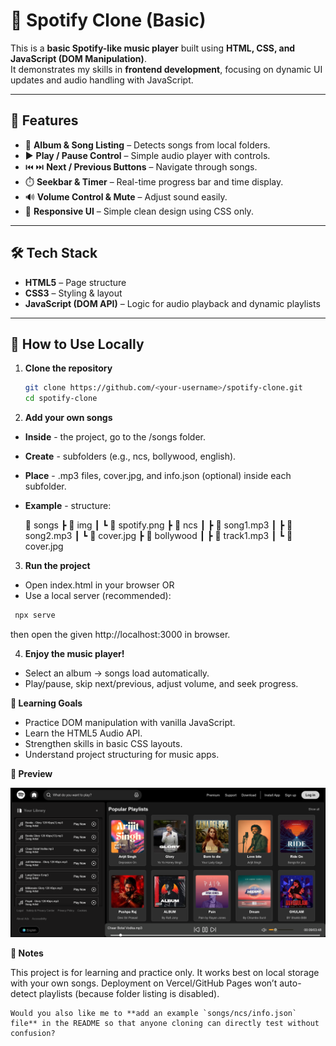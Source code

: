 # 🎵 Spotify Clone (Basic)

This is a **basic Spotify-like music player** built using **HTML, CSS, and JavaScript (DOM Manipulation)**.  
It demonstrates my skills in **frontend development**, focusing on dynamic UI updates and audio handling with JavaScript.

---

## 🚀 Features

- 📂 **Album & Song Listing** – Detects songs from local folders.  
- ▶️ **Play / Pause Control** – Simple audio player with controls.  
- ⏮️ ⏭️ **Next / Previous Buttons** – Navigate through songs.  
- ⏱️ **Seekbar & Timer** – Real-time progress bar and time display.  
- 🔊 **Volume Control & Mute** – Adjust sound easily.  
- 📱 **Responsive UI** – Simple clean design using CSS only.  

---

## 🛠️ Tech Stack

- **HTML5** – Page structure  
- **CSS3** – Styling & layout  
- **JavaScript (DOM API)** – Logic for audio playback and dynamic playlists  

---

## 📂 How to Use Locally

1. **Clone the repository**  
   ```bash
   git clone https://github.com/<your-username>/spotify-clone.git
   cd spotify-clone
2. **Add your own songs**

- **Inside** - the project, go to the /songs folder.
- **Create** - subfolders (e.g., ncs, bollywood, english).
- **Place** - .mp3 files, cover.jpg, and info.json (optional) inside each subfolder.
- **Example** - structure:
  
  📂 songs
 ┣ 📂 img
 ┃ ┗ 📸 spotify.png
 ┣ 📂 ncs
 ┃ ┣ 🎵 song1.mp3
 ┃ ┣ 🎵 song2.mp3
 ┃ ┗ 📜 cover.jpg
 ┣ 📂 bollywood
 ┃ ┣ 🎵 track1.mp3
 ┃ ┗ 📜 cover.jpg

3. **Run the project**

- Open index.html in your browser
  OR
- Use a local server (recommended):
```bash
 npx serve
```
then open the given http://localhost:3000 in browser.

4. **Enjoy the music player!**

- Select an album → songs load automatically.
- Play/pause, skip next/previous, adjust volume, and seek progress.

**🎯 Learning Goals**

- Practice DOM manipulation with vanilla JavaScript.
- Learn the HTML5 Audio API.
- Strengthen skills in basic CSS layouts.
- Understand project structuring for music apps.

**📸 Preview**

![App Screenshot](./img/spotify.png)


**🙌 Notes**

This project is for learning and practice only.
It works best on local storage with your own songs.
Deployment on Vercel/GitHub Pages won’t auto-detect playlists (because folder listing is disabled).

```
Would you also like me to **add an example `songs/ncs/info.json` file** in the README so that anyone cloning can directly test without confusion?
```
